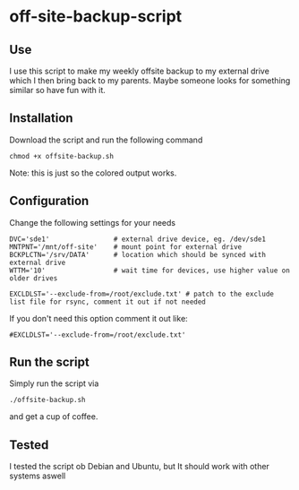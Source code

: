 off-site-backup-script
======================

Use
----

I use this script to make my weekly offsite backup to my external drive which I then bring back to my parents. Maybe someone looks for something similar so have fun with it.

Installation
----

Download the script and run the following command

```
chmod +x offsite-backup.sh
```

Note: this is just so the colored output works.

Configuration
----

Change the following settings for your needs

```
DVC='sde1'                # external drive device, eg. /dev/sde1
MNTPNT='/mnt/off-site'    # mount point for external drive
BCKPLCTN='/srv/DATA'      # location which should be synced with external drive
WTTM='10'                 # wait time for devices, use higher value on older drives
```

```
EXCLDLST='--exclude-from=/root/exclude.txt' # patch to the exclude list file for rsync, comment it out if not needed
```
If you don't need this option comment it out like:

```
#EXCLDLST='--exclude-from=/root/exclude.txt' 
```
Run the script
----

Simply run the script via

```
./offsite-backup.sh
```

and get a cup of coffee.

Tested
----

I tested the script ob Debian and Ubuntu, but It should work with other systems aswell
